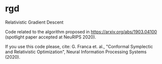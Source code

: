 # rgd
Relativistic Gradient Descent

Code related to the algorithm proposed in https://arxiv.org/abs/1903.04100 (spotlight paper accepted at NeuRIPS 2020).

If you use this code please, cite: G. Franca et. al., "Conformal Symplectic and Relativistic Optimization", Neural Information Processing Systems (2020).
